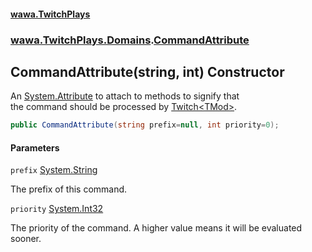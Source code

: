 #### [wawa.TwitchPlays](index.md 'index')
### [wawa.TwitchPlays.Domains](wawa.TwitchPlays.Domains.md 'wawa.TwitchPlays.Domains').[CommandAttribute](CommandAttribute.md 'wawa.TwitchPlays.Domains.CommandAttribute')

## CommandAttribute(string, int) Constructor

An [System.Attribute](https://docs.microsoft.com/en-us/dotnet/api/System.Attribute 'System.Attribute') to attach to methods to signify that  
the command should be processed by [Twitch&lt;TMod&gt;](Twitch{TMod}.md 'wawa.TwitchPlays.Twitch<TMod>').

```csharp
public CommandAttribute(string prefix=null, int priority=0);
```
#### Parameters

<a name='wawa.TwitchPlays.Domains.CommandAttribute.CommandAttribute(string,int).prefix'></a>

`prefix` [System.String](https://docs.microsoft.com/en-us/dotnet/api/System.String 'System.String')

The prefix of this command.

<a name='wawa.TwitchPlays.Domains.CommandAttribute.CommandAttribute(string,int).priority'></a>

`priority` [System.Int32](https://docs.microsoft.com/en-us/dotnet/api/System.Int32 'System.Int32')

The priority of the command. A higher value means it will be evaluated sooner.